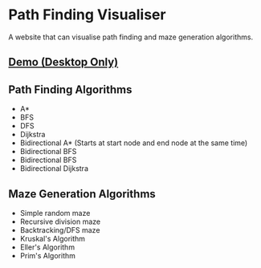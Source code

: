 # Path Finding Visualiser
A website that can visualise path finding and maze generation algorithms.

## [Demo (Desktop Only)](https://0mn1verze.github.io/path-finding-visualiser/)

## Path Finding Algorithms
- A*
- BFS
- DFS
- Dijkstra
- Bidirectional A* (Starts at start node and end node at the same time)
- Bidirectional BFS
- Bidirectional BFS
- Bidirectional Dijkstra

## Maze Generation Algorithms
- Simple random maze
- Recursive division maze
- Backtracking/DFS maze
- Kruskal's Algorithm
- Eller's Algorithm
- Prim's Algorithm



